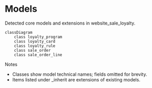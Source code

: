 # Models

Detected core models and extensions in website_sale_loyalty.

```mermaid
classDiagram
    class loyalty_program
    class loyalty_card
    class loyalty_rule
    class sale_order
    class sale_order_line
```

Notes
- Classes show model technical names; fields omitted for brevity.
- Items listed under _inherit are extensions of existing models.
